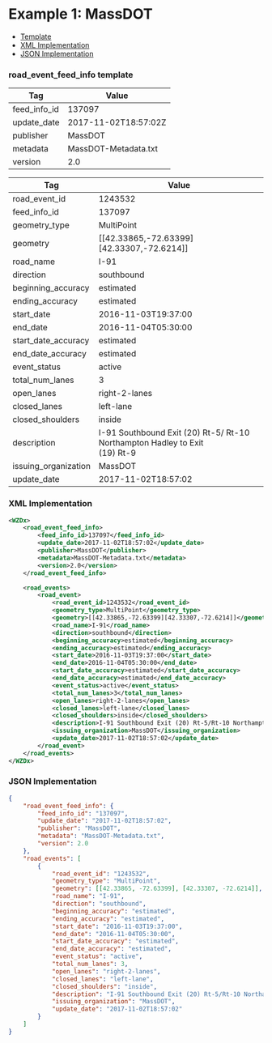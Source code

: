 # Example 1: MassDOT 

- [Template](#road_event_feed_info-template)
- [XML Implementation](#xml-implementation)
- [JSON Implementation](#json-implementation)

### road_event_feed_info template
Tag | Value
--- | -----
feed_info_id | 137097
update_date | 2017-11-02T18:57:02Z
publisher | MassDOT
metadata | MassDOT-Metadata.txt
version | 2.0

Tag | Value
--- | -----
road_event_id | 1243532
feed_info_id | 137097
geometry_type | MultiPoint
geometry | [[42.33865,-72.63399][42.33307,-72.6214]]
road_name | I-91
direction | southbound
beginning_accuracy | estimated
ending_accuracy | estimated
start_date | 2016-11-03T19:37:00
end_date | 2016-11-04T05:30:00
start_date_accuracy | estimated
end_date_accuracy | estimated
event_status | active
total_num_lanes | 3
open_lanes | right-2-lanes
closed_lanes | left-lane
closed_shoulders | inside
description | I-91 Southbound   Exit (20) Rt-5/ Rt-10 Northampton Hadley to Exit<br>(19) Rt-9
issuing_organization | MassDOT
update_date | 2017-11-02T18:57:02

### XML Implementation
```xml
<WZDx>
	<road_event_feed_info>
		<feed_info_id>137097</feed_info_id>
		<update_date>2017-11-02T18:57:02</update_date>
		<publisher>MassDOT</publisher>
		<metadata>MassDOT-Metadata.txt</metadata>
		<version>2.0</version>
	</road_event_feed_info>

	<road_events>
		<road_event>
			<road_event_id>1243532</road_event_id>
			<geometry_type>MultiPoint</geometry_type>
			<geometry>[[42.33865,-72.63399][42.33307,-72.6214]]</geometry>
			<road_name>I-91</road_name>
			<direction>southbound</direction>
			<beginning_accuracy>estimated</beginning_accuracy>
			<ending_accuracy>estimated</ending_accuracy>
			<start_date>2016-11-03T19:37:00</start_date>
			<end_date>2016-11-04T05:30:00</end_date>
			<start_date_accuracy>estimated</start_date_accuracy>
			<end_date_accuracy>estimated</end_date_accuracy>
			<event_status>active</event_status>
			<total_num_lanes>3</total_num_lanes>
			<open_lanes>right-2-lanes</open_lanes>
			<closed_lanes>left-lane</closed_lanes>
			<closed_shoulders>inside</closed_shoulders>
			<description>I-91 Southbound Exit (20) Rt-5/Rt-10 Northampton Hadley to Exit (19) Rt-9</description>
			<issuing_organization>MassDOT</issuing_organization>
			<update_date>2017-11-02T18:57:02</update_date>
		</road_event>
	</road_events>
</WZDx>
```

### JSON Implementation
```json
{
	"road_event_feed_info": {
		"feed_info_id": "137097",
		"update_date": "2017-11-02T18:57:02",
		"publisher": "MassDOT",
		"metadata": "MassDOT-Metadata.txt",
		"version": 2.0
	},
	"road_events": [	
		{
			"road_event_id": "1243532",
			"geometry_type": "MultiPoint",
			"geometry": [[42.33865, -72.63399], [42.33307, -72.6214]],
			"road_name": "I-91",
			"direction": "southbound",
			"beginning_accuracy": "estimated",
			"ending_accuracy": "estimated",
			"start_date": "2016-11-03T19:37:00",
			"end_date": "2016-11-04T05:30:00",
			"start_date_accuracy": "estimated",
			"end_date_accuracy": "estimated",
			"event_status": "active",
			"total_num_lanes": 3,
			"open_lanes": "right-2-lanes",
			"closed_lanes": "left-lane",
			"closed_shoulders": "inside",
			"description": "I-91 Southbound Exit (20) Rt-5/Rt-10 Northampton Hadley to Exit (19) Rt-9",
			"issuing_organization": "MassDOT",
			"update_date": "2017-11-02T18:57:02"
		}
	]
}
```
